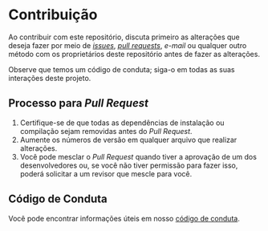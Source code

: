 # Contribuição

Ao contribuir com este repositório, discuta primeiro as alterações que deseja fazer por meio de [_issues_](https://github.com/Interacao-Humano-Computador/2020.1-Prefeitura-Municipal-de-Arco-Iris/issues), [_pull requests_](https://github.com/Interacao-Humano-Computador/2020.1-Prefeitura-Municipal-de-Arco-Iris/pulls),
_e-mail_ ou qualquer outro método com os proprietários deste repositório antes de fazer as alterações.

Observe que temos um código de conduta; siga-o em todas as suas interações deste projeto.

## Processo para _Pull Request_

1. Certifique-se de que todas as dependências de instalação ou compilação sejam removidas antes do _Pull Request_.
2. Aumente os números de versão em qualquer arquivo que realizar alterações.
3. Você pode mesclar o _Pull Request_ quando tiver a aprovação de um dos desenvolvedores ou, se você não tiver permissão para fazer isso, poderá solicitar a um revisor que mescle para você.

## Código de Conduta
Você pode encontrar informações úteis em nosso [código de conduta](https://github.com/Interacao-Humano-Computador/2020.1-Prefeitura-Municipal-de-Arco-Iris/blob/master/CODE_OF_CONDUCT.md).
